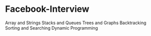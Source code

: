 # Facebook-Interview

Array and Strings
Stacks and Queues
Trees and Graphs
Backtracking
Sorting and Searching
Dynamic Programming

